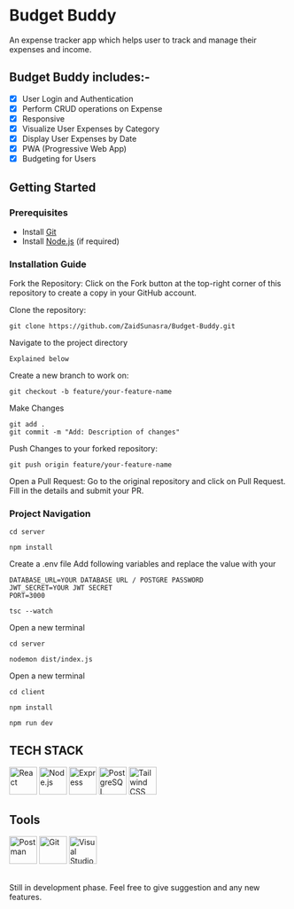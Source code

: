 # Budget Buddy

An expense tracker app which helps user to track and manage their expenses and income.

## Budget Buddy includes:-

- [x] User Login and Authentication
- [x] Perform CRUD operations on Expense
- [x] Responsive
- [x] Visualize User Expenses by Category
- [x] Display User Expenses by Date
- [x] PWA (Progressive Web App)
- [x] Budgeting for Users

## Getting Started

### Prerequisites

- Install [Git](https://git-scm.com/)
- Install [Node.js](https://nodejs.org/) (if required)

### Installation Guide

Fork the Repository: Click on the Fork button at the top-right corner of this repository to create a copy in your GitHub account.

Clone the repository:
```
git clone https://github.com/ZaidSunasra/Budget-Buddy.git
```

Navigate to the project directory
```
Explained below
```
Create a new branch to work on:
```
git checkout -b feature/your-feature-name
``` 
Make Changes
```
git add .
git commit -m "Add: Description of changes"
```

Push Changes to your forked repository:
```
git push origin feature/your-feature-name
```

Open a Pull Request: Go to the original repository and click on Pull Request. Fill in the details and submit your PR.

### Project Navigation

```
cd server
```
```
npm install
```
Create a .env file
Add following variables and replace the value with your
```
DATABASE_URL=YOUR DATABASE URL / POSTGRE PASSWORD
JWT_SECRET=YOUR JWT SECRET
PORT=3000
```
```
tsc --watch
```
Open a new terminal
```
cd server
```
```
nodemon dist/index.js
```
Open a new terminal
```
cd client
```
```
npm install
```
```
npm run dev
```


## TECH STACK

<img width="50" src="https://user-images.githubusercontent.com/25181517/183897015-94a058a6-b86e-4e42-a37f-bf92061753e5.png" alt="React" title="React"/>
<img width="50" src="https://user-images.githubusercontent.com/25181517/183568594-85e280a7-0d7e-4d1a-9028-c8c2209e073c.png" alt="Node.js" title="Node.js"/>
<img width="50" src="https://user-images.githubusercontent.com/25181517/183859966-a3462d8d-1bc7-4880-b353-e2cbed900ed6.png" alt="Express" title="Express"/>
<img width="50" src="https://user-images.githubusercontent.com/25181517/117208740-bfb78400-adf5-11eb-97bb-09072b6bedfc.png" alt="PostgreSQL" title="PostgreSQL"/>
<img width="50" src="https://user-images.githubusercontent.com/25181517/202896760-337261ed-ee92-4979-84c4-d4b829c7355d.png" alt="Tailwind CSS" title="Tailwind CSS"/>

## Tools

<img width="50" src="https://user-images.githubusercontent.com/25181517/192109061-e138ca71-337c-4019-8d42-4792fdaa7128.png" alt="Postman" title="Postman"/>
<img width="50" src="https://user-images.githubusercontent.com/25181517/192108372-f71d70ac-7ae6-4c0d-8395-51d8870c2ef0.png" alt="Git" title="Git"/>
<img width="50" src="https://user-images.githubusercontent.com/25181517/192108891-d86b6220-e232-423a-bf5f-90903e6887c3.png" alt="Visual Studio Code" title="Visual Studio Code"/>

\
Still in development phase. Feel free to give suggestion and any new features.
